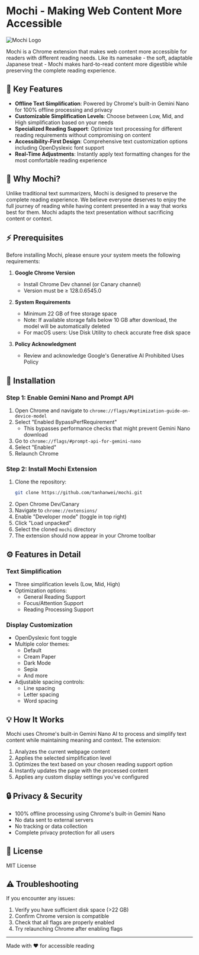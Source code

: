 # Mochi - Making Web Content More Accessible

<img src="/api/placeholder/120/120" alt="Mochi Logo" />

Mochi is a Chrome extension that makes web content more accessible for readers with different reading needs. Like its namesake - the soft, adaptable Japanese treat - Mochi makes hard-to-read content more digestible while preserving the complete reading experience.

## 🌟 Key Features

- **Offline Text Simplification**: Powered by Chrome's built-in Gemini Nano for 100% offline processing and privacy
- **Customizable Simplification Levels**: Choose between Low, Mid, and High simplification based on your needs
- **Specialized Reading Support**: Optimize text processing for different reading requirements without compromising on content
- **Accessibility-First Design**: Comprehensive text customization options including OpenDyslexic font support
- **Real-Time Adjustments**: Instantly apply text formatting changes for the most comfortable reading experience

## 🎯 Why Mochi?

Unlike traditional text summarizers, Mochi is designed to preserve the complete reading experience. We believe everyone deserves to enjoy the full journey of reading while having content presented in a way that works best for them. Mochi adapts the text presentation without sacrificing content or context.

## ⚡ Prerequisites

Before installing Mochi, please ensure your system meets the following requirements:

1. **Google Chrome Version**
   - Install Chrome Dev channel (or Canary channel)
   - Version must be ≥ 128.0.6545.0

2. **System Requirements**
   - Minimum 22 GB of free storage space
   - Note: If available storage falls below 10 GB after download, the model will be automatically deleted
   - For macOS users: Use Disk Utility to check accurate free disk space

3. **Policy Acknowledgment**
   - Review and acknowledge Google's Generative AI Prohibited Uses Policy

## 🚀 Installation

### Step 1: Enable Gemini Nano and Prompt API

1. Open Chrome and navigate to `chrome://flags/#optimization-guide-on-device-model`
2. Select "Enabled BypassPerfRequirement"
   - This bypasses performance checks that might prevent Gemini Nano download
3. Go to `chrome://flags/#prompt-api-for-gemini-nano`
4. Select "Enabled"
5. Relaunch Chrome

### Step 2: Install Mochi Extension

1. Clone the repository:
   ```bash
   git clone https://github.com/tanhanwei/mochi.git
   ```
2. Open Chrome Dev/Canary
3. Navigate to `chrome://extensions/`
4. Enable "Developer mode" (toggle in top right)
5. Click "Load unpacked"
6. Select the cloned `mochi` directory
7. The extension should now appear in your Chrome toolbar

## ⚙️ Features in Detail

### Text Simplification
- Three simplification levels (Low, Mid, High)
- Optimization options:
  - General Reading Support
  - Focus/Attention Support
  - Reading Processing Support

### Display Customization
- OpenDyslexic font toggle
- Multiple color themes:
  - Default
  - Cream Paper
  - Dark Mode
  - Sepia
  - And more
- Adjustable spacing controls:
  - Line spacing
  - Letter spacing
  - Word spacing

## 💡 How It Works

Mochi uses Chrome's built-in Gemini Nano AI to process and simplify text content while maintaining meaning and context. The extension:
1. Analyzes the current webpage content
2. Applies the selected simplification level
3. Optimizes the text based on your chosen reading support option
4. Instantly updates the page with the processed content
5. Applies any custom display settings you've configured

## 🔒 Privacy & Security

- 100% offline processing using Chrome's built-in Gemini Nano
- No data sent to external servers
- No tracking or data collection
- Complete privacy protection for all users


## 📝 License

MIT License

## ⚠️ Troubleshooting

If you encounter any issues:
1. Verify you have sufficient disk space (>22 GB)
2. Confirm Chrome version is compatible
3. Check that all flags are properly enabled
4. Try relaunching Chrome after enabling flags

---

Made with ❤️ for accessible reading